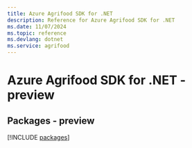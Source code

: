 ```yaml
---
title: Azure Agrifood SDK for .NET
description: Reference for Azure Agrifood SDK for .NET
ms.date: 11/07/2024
ms.topic: reference
ms.devlang: dotnet
ms.service: agrifood
---
```

# Azure Agrifood SDK for .NET - preview
## Packages - preview
[!INCLUDE [packages](agrifood-index.md)]